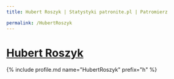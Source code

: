 ```yaml
---
title: Hubert Roszyk | Statystyki patronite.pl | Patromierz

permalink: /HubertRoszyk
---
```


# [Hubert Roszyk](https://patronite.pl/HubertRoszyk)

{% include profile.md name="HubertRoszyk" prefix="h" %}
